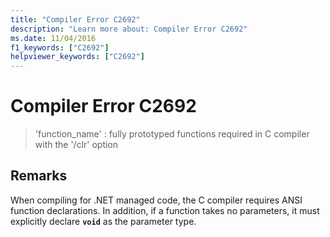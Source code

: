 ```yaml
---
title: "Compiler Error C2692"
description: "Learn more about: Compiler Error C2692"
ms.date: 11/04/2016
f1_keywords: ["C2692"]
helpviewer_keywords: ["C2692"]
---
```

# Compiler Error C2692

> 'function_name' : fully prototyped functions required in C compiler with the '/clr' option

## Remarks

When compiling for .NET managed code, the C compiler requires ANSI function declarations. In addition, if a function takes no parameters, it must explicitly declare **`void`** as the parameter type.
